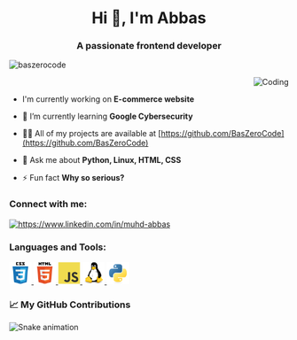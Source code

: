 <h1 align="center">Hi 👋, I'm Abbas</h1>
<h3 align="center">A passionate frontend developer</h3>

<p align="left"> <img src="https://komarev.com/ghpvc/?username=baszerocode&label=Profile%20views&color=0e75b6&style=flat" alt="baszerocode" /> </p>

<p align="right">
  <img width="400" alt="Coding" src="https://media.giphy.com/media/3oKIPnAiaMCws8nOsE/giphy.gif">
</p>

- I'm currently working on **E-commerce website**

- 🌱 I’m currently learning **Google Cybersecurity**

- 👨‍💻 All of my projects are available at [https://github.com/BasZeroCode](https://github.com/BasZeroCode)

- 💬 Ask me about **Python, Linux, HTML, CSS**

- ⚡ Fun fact **Why so serious?**


<h3 align="left">Connect with me:</h3>
<p align="left">
<a href="https://linkedin.com/in/https://www.linkedin.com/in/muhd-abbas" target="blank"><img align="center" src="https://raw.githubusercontent.com/rahuldkjain/github-profile-readme-generator/master/src/images/icons/Social/linked-in-alt.svg" alt="https://www.linkedin.com/in/muhd-abbas" height="30" width="40" /></a>
</p>

<h3 align="left">Languages and Tools:</h3>
<p align="left"> <a href="https://www.w3schools.com/css/" target="_blank" rel="noreferrer"> <img src="https://raw.githubusercontent.com/devicons/devicon/master/icons/css3/css3-original-wordmark.svg" alt="css3" width="40" height="40"/> </a> <a href="https://www.w3.org/html/" target="_blank" rel="noreferrer"> <img src="https://raw.githubusercontent.com/devicons/devicon/master/icons/html5/html5-original-wordmark.svg" alt="html5" width="40" height="40"/> </a> <a href="https://developer.mozilla.org/en-US/docs/Web/JavaScript" target="_blank" rel="noreferrer"> <img src="https://raw.githubusercontent.com/devicons/devicon/master/icons/javascript/javascript-original.svg" alt="javascript" width="40" height="40"/> </a> <a href="https://www.linux.org/" target="_blank" rel="noreferrer"> <img src="https://raw.githubusercontent.com/devicons/devicon/master/icons/linux/linux-original.svg" alt="linux" width="40" height="40"/> </a> <a href="https://www.python.org" target="_blank" rel="noreferrer"> <img src="https://raw.githubusercontent.com/devicons/devicon/master/icons/python/python-original.svg" alt="python" width="40" height="40"/> </a> </p>

### 📈 **My GitHub Contributions**
![Snake animation](https://github.com/BasZeroCode/BasZeroCode/blob/output/github-contribution-grid-snake.svg)
